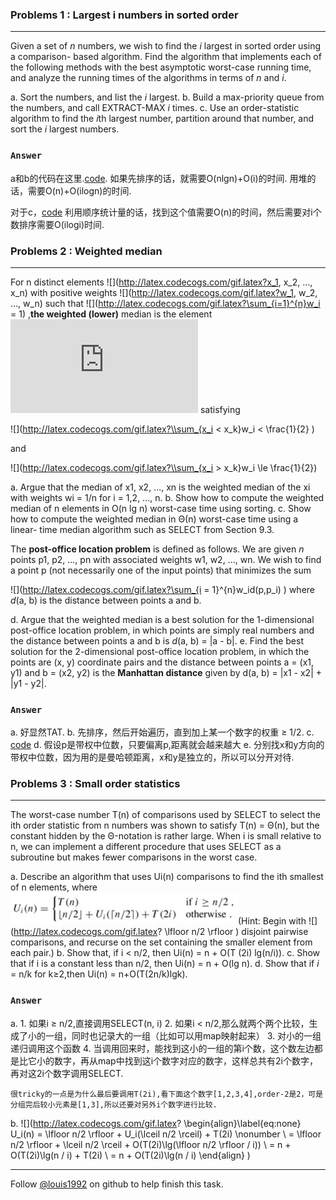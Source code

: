 ### Problems 1 : Largest i numbers in sorted order
***

Given a set of *n* numbers, we wish to find the *i* largest in sorted order using a comparison- based algorithm. Find the algorithm that implements each of the following methods with the best asymptotic worst-case running time, and analyze the running times of the algorithms in terms of *n* and *i*.


a. Sort the numbers, and list the *i* largest.
b. Build a max-priority queue from the numbers, and call EXTRACT-MAX *i* times.
c. Use an order-statistic algorithm to find the *i*th largest number, partition around that number, and sort the *i* largest numbers.

### `Answer`
a和b的代码在这里.[code](./problems/i-largest.py).
如果先排序的话，就需要O(nlgn)+O(i)的时间.
用堆的话，需要O(n)+O(ilogn)的时间.

对于c，[code](./problems/i-largest.cpp)
利用顺序统计量的话，找到这个值需要O(n)的时间，然后需要对i个数排序需要O(ilogi)时间.


### Problems 2 : Weighted median
***
For n distinct elements ![](http://latex.codecogs.com/gif.latex?x_1, x_2, ..., x_n) with positive weights ![](http://latex.codecogs.com/gif.latex?w_1, w_2, ..., w_n) such that 
![](http://latex.codecogs.com/gif.latex?\sum_{i=1}^{n}w_i = 1)
,**the weighted (lower)** median is the element ![](http://latex.codecogs.com/gif.latex?x_k) satisfying

![](http://latex.codecogs.com/gif.latex?\\sum_{x_i < x_k}w_i < \\frac{1}{2}     )

and

![](http://latex.codecogs.com/gif.latex?\\sum_{x_i > x_k}w_i \\le \\frac{1}{2})

a. Argue that the median of x1, x2, ..., xn is the weighted median of the xi with weights wi = 1/n for i = 1,2, ..., n.
b. Show how to compute the weighted median of n elements in O(n lg n) worst-case time using sorting.
c. Show how to compute the weighted median in Θ(n) worst-case time using a linear- time median algorithm such as SELECT from Section 9.3.

The **post-office location problem** is defined as follows. We are given *n* points p1, p2, ..., pn with associated weights w1, w2, ..., wn. We wish to find a point p (not necessarily one of the input points) that minimizes the sum 

![](http://latex.codecogs.com/gif.latex?\sum_{i = 1}^{n}w_id(p,p_i\)
)
where *d*(a, b) is the distance between points a and b.

d. Argue that the weighted median is a best solution for the 1-dimensional post-office location problem, in which points are simply real numbers and the distance between points a and b is *d*(a, b) = |a - b|.
e. Find the best solution for the 2-dimensional post-office location problem, in which the points are (x, y) coordinate pairs and the distance between points a = (x1, y1) and b = (x2, y2) is the **Manhattan distance** given by d(a, b) = |x1 - x2| + |y1 - y2|.


### `Answer`
a. 好显然TAT.
b. 先排序，然后开始遍历，直到加上某一个数字的权重 ≥ 1/2.
c. [code](./problems/weighted_median.py)
d. 假设p是带权中位数，只要偏离p,距离就会越来越大
e. 分别找x和y方向的带权中位数，因为用的是曼哈顿距离，x和y是独立的，所以可以分开对待.


### Problems 3 : Small order statistics
***
The worst-case number T(n) of comparisons used by SELECT to select the ith order statistic from n numbers was shown to satisfy T(n) = Θ(n), but the constant hidden by the Θ-notation is rather large. When i is small relative to n, we can implement a different procedure that uses SELECT as a subroutine but makes fewer comparisons in the worst case.

a. Describe an algorithm that uses Ui(n) comparisons to find the ith smallest of n elements, where
![image](./repo/p/o.png)(Hint: Begin with 
![](http://latex.codecogs.com/gif.latex? \\lfloor n/2 \\rfloor )
disjoint pairwise comparisons, and recurse on the set containing the smaller element from each pair.)
b. Show that, if i < n/2, then Ui(n) = n + O(T (2i) lg(n/i)).
c. Show that if i is a constant less than n/2, then Ui(n) = n + O(lg n).
d. Show that if *i* = n/k for k≥2,then Ui(n) = n+O(T(2n/k)lgk).

### `Answer`
a. 
	1. 如果i ≥ n/2,直接调用SELECT(n, i)
	2. 如果i < n/2,那么就两个两个比较，生成了小的一组，同时也记录大的一组（比如可以用map映射起来）
	3. 对小的一组递归调用这个函数
	4. 当调用回来时，能找到这小的一组的第i个数，这个数左边都是比它小的数字，再从map中找到这i个数字对应的数字，这样总共有2i个数字，再对这2i个数字调用SELECT.
	
	很tricky的一点是为什么最后要调用T(2i),看下面这个数字[1,2,3,4],order-2是2，可是分组完后较小元素是[1,3],所以还要对另外i个数字进行比较.
	
b. ![](http://latex.codecogs.com/gif.latex? 
 \begin{align}\label{eq:none}
	U_i\(n\)  = \\lfloor n/2 \\rfloor  + U_i\(\lceil n/2 \rceil\) + T\(2i\) \nonumber \\
	  = \\lfloor n/2 \\rfloor  + \lceil n/2 \rceil + O\(T\(2i\)\lg\(\\lfloor n/2 \\rfloor / i\)\)	  \\ = n + O\(T\(2i\)\lg\(n / i\) + T\(2i\) \\ = n + O\(T\(2i\)\lg\(n / i\)
\end{align}
)

***
Follow [@louis1992](https://github.com/gzc) on github to help finish this task.